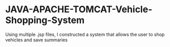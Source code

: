 # JAVA-APACHE-TOMCAT-Vehicle-Shopping-System
Using multiple .jsp files, I constructed a system that allows the user to shop vehicles and save summaries
